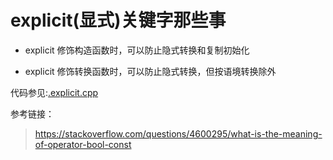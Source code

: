 # explicit(显式)关键字那些事

- explicit 修饰构造函数时，可以防止隐式转换和复制初始化

- explicit 修饰转换函数时，可以防止隐式转换，但按语境转换除外

代码参见:[.explicit.cpp](./explicit.cpp)

参考链接：

> https://stackoverflow.com/questions/4600295/what-is-the-meaning-of-operator-bool-const
